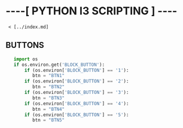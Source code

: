 # ----[ PYTHON I3 SCRIPTING ] ---- 
                                
     < [../index.md]

## BUTTONS ##
```python
   import os
   if os.environ.get('BLOCK_BUTTON'):
       if (os.environ['BLOCK_BUTTON'] == '1'):
          btn = "BTN1"
       if (os.environ['BLOCK_BUTTON'] == '2'):
          btn = "BTN2"
       if (os.environ['BLOCK_BUTTON'] == '3'):
          btn = "BTN3"
       if (os.environ['BLOCK_BUTTON'] == '4'):
          btn = "BTN4"
       if (os.environ['BLOCK_BUTTON'] == '5'):
          btn = "BTN5"
```
